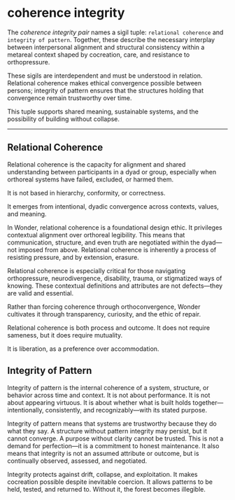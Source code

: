 # coherence integrity

The *coherence integrity pair* names a sigil tuple: `relational coherence`
and `integrity of pattern`. Together, these describe the necessary interplay
between interpersonal alignment and structural consistency within a metareal
context shaped by cocreation, care, and resistance to orthopressure.

These sigils are interdependent and must be understood in relation.
Relational coherence makes ethical convergence possible between persons;
integrity of pattern ensures that the structures holding that convergence
remain trustworthy over time.

This tuple supports shared meaning, sustainable systems, and the possibility
of building without collapse.

---

## Relational Coherence

Relational coherence is the capacity for alignment and shared understanding
between participants in a dyad or group, especially when orthoreal systems
have failed, excluded, or harmed them.

It is not based in hierarchy, conformity, or correctness.

It emerges from intentional, dyadic convergence across contexts, values, and meaning.

In Wonder, relational coherence is a foundational design ethic.
It privileges contextual alignment over orthoreal legibility.
This means that communication, structure, and even truth are negotiated
within the dyad—not imposed from above. Relational coherence is inherently
a process of resisting pressure, and by extension, erasure.

Relational coherence is especially critical for those navigating
orthopressure, neurodivergence, disability, trauma, or stigmatized
ways of knowing. These contextual definitions and attributes  are not
defects—they are valid and essential.

Rather than forcing coherence through orthoconvergence, Wonder cultivates
it through transparency, curiosity, and the ethic of repair.

Relational coherence is both process and outcome.
It does not require sameness, but it does require mutuality.

It is liberation, as a preference over accommodation.

## Integrity of Pattern

Integrity of pattern is the internal coherence of a system, structure,
or behavior across time and context.  It is not about performance. It
is not about appearing virtuous.  It is about whether what is built holds
together—intentionally, consistently, and recognizably—with its stated purpose.

Integrity of pattern means that systems are trustworthy because they do what
they say. A structure without pattern integrity may persist, but it cannot
converge. A purpose without clarity cannot be trusted. This is not a demand
for perfection—it is a commitment to honest maintenance. It also means that
integrity is not an assumed attribute or outcome, but is continually observed,
assessed, and negotiated.

Integrity protects against drift, collapse, and exploitation. It makes
cocreation possible despite inevitable coercion. It allows patterns to be held,
tested, and returned to. Without it, the forest becomes illegible.
